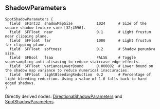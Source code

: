## ShadowParameters

```
SpotShadowParameters {
  field  SFInt32  shadowMapSize           1024      # Size of the square shadow texture side [32;4096].
  field  SFFloat  near                    0.1       # Light frustum near clipping plane.
  field  SFFloat  far                     1000      # Light frustum far clipping plane.
  field  SFFloat  softness                0.2       # Shadow penumbra size.
  field  SFBool   fsaa                    FALSE     # Toggle supersampling anti-alisasing to reduce staircase edge effects.
  field  SFFloat  varianceLowerBound      0.000002  # Lower bound on the shadow map variance to reduce numerical inaccuracies.
  field  SFFloat  lightBleedingReduction  0.2       # Percentage of light bleeding reduction. Using a value of 1.0 falls back to hard edged shadows.
}
```

Directly derived nodes: [DirectionalShadowParameters](directionalshadowparameters.md) and [SpotShadowParameters](spotshadowparameters.md).
